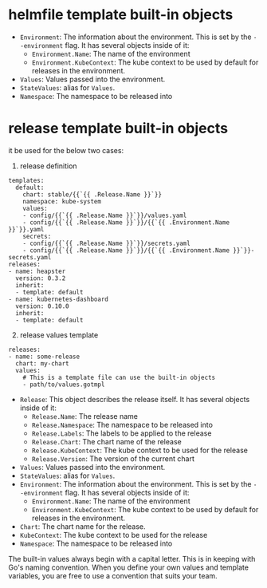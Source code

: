 # helmfile template built-in objects

- `Environment`: The information about the environment. This is set by the
  `--environment` flag. It has several objects inside of it:
  - `Environment.Name`: The name of the environment
  - `Environment.KubeContext`: The kube context to be used by default for releases in the environment.
- `Values`: Values passed into the environment.
- `StateValues`: alias for `Values`.
- `Namespace`: The namespace to be released into

# release template built-in objects

it be used for the below two cases:

1. release definition
```
templates:
  default:
    chart: stable/{{`{{ .Release.Name }}`}}
    namespace: kube-system
    values:
    - config/{{`{{ .Release.Name }}`}}/values.yaml
    - config/{{`{{ .Release.Name }}`}}/{{`{{ .Environment.Name }}`}}.yaml
    secrets:
    - config/{{`{{ .Release.Name }}`}}/secrets.yaml
    - config/{{`{{ .Release.Name }}`}}/{{`{{ .Environment.Name }}`}}-secrets.yaml
releases:
- name: heapster
  version: 0.3.2
  inherit:
  - template: default
- name: kubernetes-dashboard
  version: 0.10.0
  inherit:
  - template: default
```

2. release values template
```
releases:
- name: some-release
  chart: my-chart
  values:
    # This is a template file can use the built-in objects
    - path/to/values.gotmpl
```

- `Release`: This object describes the release itself. It has several objects
  inside of it:
  - `Release.Name`: The release name
  - `Release.Namespace`: The namespace to be released into
  - `Release.Labels`: The labels to be applied to the release
  - `Release.Chart`: The chart name of the release
  - `Release.KubeContext`: The kube context to be used for the release
  - `Release.Version`: The version of the current chart
- `Values`: Values passed into the environment.
- `StateValues`: alias for `Values`.
- `Environment`: The information about the environment. This is set by the
  `--environment` flag. It has several objects inside of it:
  - `Environment.Name`: The name of the environment
  - `Environment.KubeContext`: The kube context to be used by default for releases in the environment.
- `Chart`: The chart name for the release.
- `KubeContext`: The kube context to be used for the release
- `Namespace`: The namespace to be released into

The built-in values always begin with a capital letter. This is in keeping with
Go's naming convention. When you define your own values and template variables, you are free to use a
convention that suits your team.
